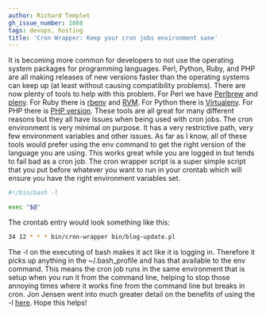 ```yaml
---
author: Richard Templet
gh_issue_number: 1088
tags: devops, hosting
title: 'Cron Wrapper: Keep your cron jobs environment sane'
---
```


It is becoming more common for developers to not use the operating system packages for programming languages. Perl, Python, Ruby, and PHP are all making releases of new versions faster than the operating systems can keep up (at least without causing compatibility problems).
There are now plenty of tools to help with this problem. For Perl we have [Perlbrew](http://perlbrew.pl/) and [plenv](https://github.com/tokuhirom/plenv). For Ruby there is [rbenv](https://github.com/sstephenson/rbenv) and [RVM](https://rvm.io/). For Python there is [Virtualenv](https://virtualenv.pypa.io/en/latest/). For PHP there is [PHP version](https://github.com/wilmoore/php-version).
These tools are all great for many different reasons but they all have issues when being used with cron jobs. The cron environment is very minimal on purpose. It has a very restrictive path, very few environment variables and other issues. As far as I know, all of these tools would prefer using the env command to get the right version of the language you are using. This works great while you are logged in but tends to fail bad as a cron job. The cron wrapper script is a super simple script that you put before whatever you want to run in your crontab which will ensure you have the right environment variables set.
```bash
#!/bin/bash -l

exec "$@"
```

The crontab entry would look something like this:
```bash
34 12 * * * bin/cron-wrapper bin/blog-update.pl
```

The -l on the executing of bash makes it act like it is logging in. Therefore it picks up anything in the ~/.bash_profile and has that available to the env command. This means the cron job runs in the same environment that is setup when you run it from the command line, helping to stop those annoying times where it works fine from the command line but breaks in cron. Jon Jensen went into much greater detail on the benefits of using the -l [here](/blog/2013/05/28/login-shells-in-scripts-called-from-cron).
Hope this helps!

